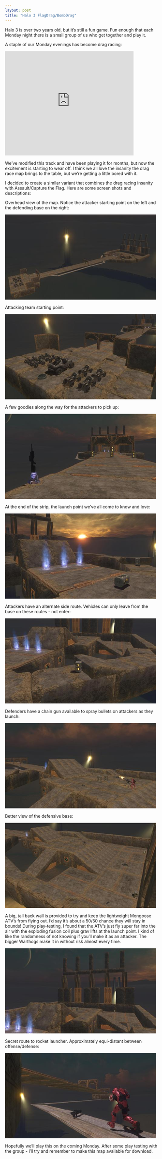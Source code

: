 ```yaml
---
layout: post
title: "Halo 3 FlagDrag/BombDrag"
---
```



<p>Halo 3 is over two years old, but it&#8217;s still a fun game. Fun enough that each Monday night there is a small group of us who get together and play it.</p>
<p>A staple of our Monday evenings has become drag racing:</p>

<p>
<object width="425" height="344">
<param name="movie" value="http://www.youtube.com/v/i3fZd8lKWdQ&amp;hl=en_US&amp;fs=1&amp;"/>
<param name="allowFullScreen" value="true"/>
<param name="allowscriptaccess" value="always"/>
<embed src="http://www.youtube.com/v/i3fZd8lKWdQ&amp;hl=en_US&amp;fs=1&amp;" type="application/x-shockwave-flash" allowscriptaccess="always" allowfullscreen="true" width="425" height="344"></embed></object></p>
<p>We&#8217;ve modified this track and have been playing it for months, but now the excitement is starting to wear off.  I think we all love the insanity the drag race map brings to the table, but we&#8217;re getting a little bored with it.</p>
<p>I decided to create a similar variant that combines the drag racing insanity with Assault/Capture the Flag. Here are some screen shots and descriptions:</p>
<p>Overhead view of the map. Notice the attacker starting point on the left and the defending base on the right:</p>
<p><img src="/hodsmedia/346011852_1.jpg" alt=""/></p>
<p>Attacking team starting point:</p>
<p><img src="/hodsmedia/346011852_2.jpg" alt=""/></p>
<p>A few goodies along the way for the attackers to pick up:</p>
<p><img src="/hodsmedia/346011852_3.jpg" alt=""/></p>
<p>At the end of the strip, the launch point we&#8217;ve all come to know and love:</p>
<p><img src="/hodsmedia/346011852_4.jpg" alt=""/></p>
<p>Attackers have an alternate side route. Vehicles can only leave from the base on these routes - not enter:</p>
<p><img src="/hodsmedia/346011852_5.jpg" alt=""/></p>
<p>Defenders have a chain gun available to spray bullets on attackers as they launch:</p>
<p><img src="/hodsmedia/346011852_6.jpg" alt=""/></p>
<p>Better view of the defensive base:</p>
<p><img src="/hodsmedia/346011852_7.jpg" alt=""/></p>
<p>A big, tall back wall is provided to try and keep the lightweight Mongoose ATV&#8217;s from flying out. I&#8217;d say it&#8217;s about a 50/50 chance they will stay in bounds!  During play-testing, I found that the ATV&#8217;s just fly super far into the air with the exploding fusion coil plus grav lifts at the launch point. I kind of like the randomness of not knowing if you&#8217;ll make it as an attacker. The bigger Warthogs make it in without risk almost every time.</p>
<p><img src="/hodsmedia/346011852_8.jpg" alt=""/></p>
<p>Secret route to rocket launcher. Approximately equi-distant between offense/defense:</p>
<p><img src="/hodsmedia/346011852_9.jpg" alt=""/></p>
<p>Hopefully we&#8217;ll play this on the coming Monday.  After some play testing with the group - I&#8217;ll try and remember to make this map available for download.</p>

